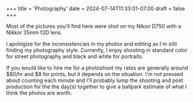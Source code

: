 +++
title = 'Photography'
date = 2024-07-14T11:33:01-07:00
draft = false
+++

Most of the pictures you'll find here were shot on my Nikon D750 with a Nikkor 35mm f2D lens.

I apologize for the inconsistencies in my photos and editing as I'm still finding my photography style. Currently, I enjoy shooting in standard color for street photography and black and white for portraits. 

If you would like to hire me for a photoshoot my rates are generally around $80/hr and $8 for prints, but it depends on the situation. I'm not pressed about counting each minute and I'll probably lump the shooting and post production for the the day(s) together to give a ballpark estimate of what I think the photos are worth. 